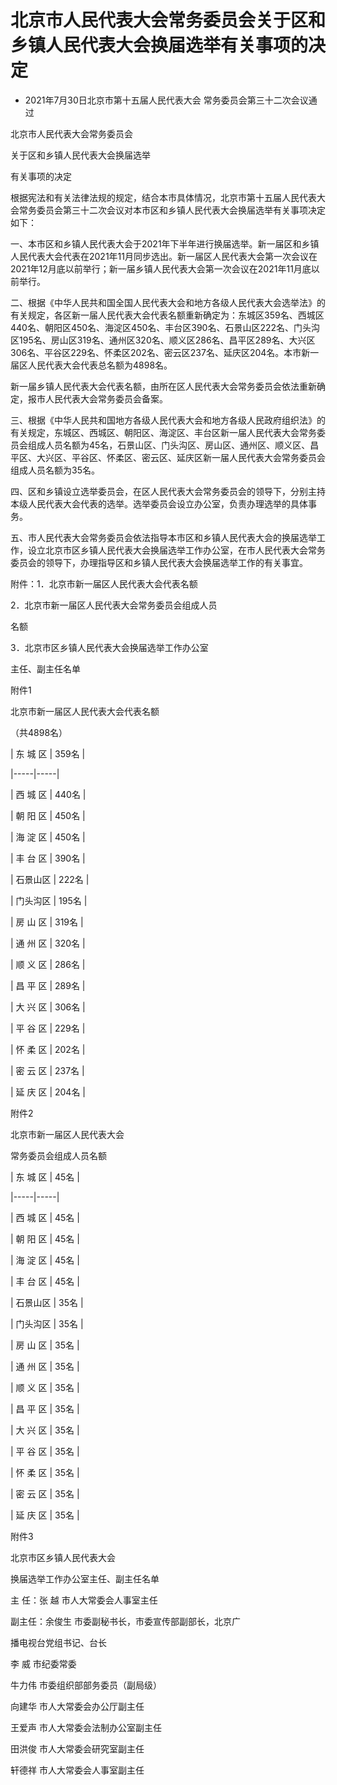 # 北京市人民代表大会常务委员会关于区和乡镇人民代表大会换届选举有关事项的决定

- 2021年7月30日北京市第十五届人民代表大会
  常务委员会第三十二次会议通过

<!-- INFO END -->

北京市人民代表大会常务委员会

关于区和乡镇人民代表大会换届选举

有关事项的决定

根据宪法和有关法律法规的规定，结合本市具体情况，北京市第十五届人民代表大会常务委员会第三十二次会议对本市区和乡镇人民代表大会换届选举有关事项决定如下：

一、本市区和乡镇人民代表大会于2021年下半年进行换届选举。新一届区和乡镇人民代表大会代表在2021年11月同步选出。新一届区人民代表大会第一次会议在2021年12月底以前举行；新一届乡镇人民代表大会第一次会议在2021年11月底以前举行。

二、根据《中华人民共和国全国人民代表大会和地方各级人民代表大会选举法》的有关规定，各区新一届人民代表大会代表名额重新确定为：东城区359名、西城区440名、朝阳区450名、海淀区450名、丰台区390名、石景山区222名、门头沟区195名、房山区319名、通州区320名、顺义区286名、昌平区289名、大兴区306名、平谷区229名、怀柔区202名、密云区237名、延庆区204名。本市新一届区人民代表大会代表总名额为4898名。

新一届乡镇人民代表大会代表名额，由所在区人民代表大会常务委员会依法重新确定，报市人民代表大会常务委员会备案。

三、根据《中华人民共和国地方各级人民代表大会和地方各级人民政府组织法》的有关规定，东城区、西城区、朝阳区、海淀区、丰台区新一届人民代表大会常务委员会组成人员名额为45名，石景山区、门头沟区、房山区、通州区、顺义区、昌平区、大兴区、平谷区、怀柔区、密云区、延庆区新一届人民代表大会常务委员会组成人员名额为35名。

四、区和乡镇设立选举委员会，在区人民代表大会常务委员会的领导下，分别主持本级人民代表大会代表的选举。选举委员会设立办公室，负责办理选举的具体事务。

五、市人民代表大会常务委员会依法指导本市区和乡镇人民代表大会的换届选举工作，设立北京市区乡镇人民代表大会换届选举工作办公室，在市人民代表大会常务委员会的领导下，办理指导区和乡镇人民代表大会换届选举工作的有关事宜。

附件：1．北京市新一届区人民代表大会代表名额

2．北京市新一届区人民代表大会常务委员会组成人员

名额

3．北京市区乡镇人民代表大会换届选举工作办公室

主任、副主任名单

附件1

北京市新一届区人民代表大会代表名额

（共4898名）

<!-- TABLE -->

| 东 城 区 | 359名 |

|-----|-----|

| 西 城 区 | 440名 |

| 朝 阳 区 | 450名 |

| 海 淀 区 | 450名 |

| 丰 台 区 | 390名 |

| 石景山区 | 222名 |

| 门头沟区 | 195名 |

| 房 山 区 | 319名 |

| 通 州 区 | 320名 |

| 顺 义 区 | 286名 |

| 昌 平 区 | 289名 |

| 大 兴 区 | 306名 |

| 平 谷 区 | 229名 |

| 怀 柔 区 | 202名 |

| 密 云 区 | 237名 |

| 延 庆 区 | 204名 |

<!-- TABLE END -->

附件2

北京市新一届区人民代表大会

常务委员会组成人员名额

<!-- TABLE -->

| 东 城 区 | 45名 |

|-----|-----|

| 西 城 区 | 45名 |

| 朝 阳 区 | 45名 |

| 海 淀 区 | 45名 |

| 丰 台 区 | 45名 |

| 石景山区 | 35名 |

| 门头沟区 | 35名 |

| 房 山 区 | 35名 |

| 通 州 区 | 35名 |

| 顺 义 区 | 35名 |

| 昌 平 区 | 35名 |

| 大 兴 区 | 35名 |

| 平 谷 区 | 35名 |

| 怀 柔 区 | 35名 |

| 密 云 区 | 35名 |

| 延 庆 区 | 35名 |

<!-- TABLE END -->

附件3

北京市区乡镇人民代表大会

换届选举工作办公室主任、副主任名单

主 任：张 越 市人大常委会人事室主任

副主任：余俊生 市委副秘书长，市委宣传部副部长，北京广

播电视台党组书记、台长

李 威 市纪委常委

牛力伟 市委组织部部务委员（副局级）

向建华 市人大常委会办公厅副主任

王爱声 市人大常委会法制办公室副主任

田洪俊 市人大常委会研究室副主任

轩德祥 市人大常委会人事室副主任
